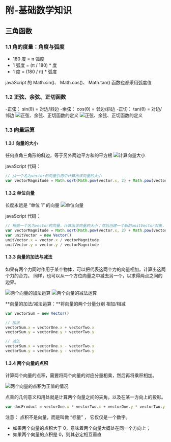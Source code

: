 # 附-基础数学知识

## 三角函数

### 1.1 角的度量：角度与弧度

- 180 度 = π 弧度
- 1 弧度 = (π / 180) \* 度
- 1 度 = (180 / π) \* 弧度

javaScript 的 Math.sin()、 Math.cos()、 Math.tan() 函数也都采用弧度值

### 1.2 正弦、余弦、正切函数

-正弦： sin(θ) = 对边/斜边 -余弦： cos(θ) = 邻边/斜边 -正切： tan(θ) = 对边/邻边
![正弦、余弦、正切函数的定义](../../images/math/1.png)
![正弦、余弦、正切函数的定义](../../images/math/2.png)

### 1.3 向量运算

#### 1.3.1 向量的大小

任何直角三角形的斜边，等于另外两边平方和的平方根
![计算向量大小](../../images/math/3.png)

javaScript 代码：

```js
// 从一个名为vector的向量引用中计算出该向量的大小
var vectorMagnitude = Math.sqrt(Math.pow(vector.x, 2) + Math.pow(vector.y, 2))
```

#### 1.3.2 单位向量

长度永远是 “单位 1” 的向量
![单位向量](../../images/math/4.png)

javaScript 代码：

```js
// 根据一个名为vector的向量，计算出该向量的大小；然后创建一个新的unitVector对象，并将原有向量的x与y值分别除以原向量的大小，作为这个新向量的x与y值
var vectorMagnitude = Math.sqrt(Math.pow(vector.x, 2) + Math.pow(vector.y, 2))
var unitVector = new Vector()
unitVector.x = vector.x / vectorMagnitude
unitVector.y = vector.y / vectorMagnitude
```

#### 1.3.3 向量的加法与减法

如果有两个力同时作用于某个物体，可以把代表这两个力的向量相加，计算出这两个力的合力。
同样，也可以从一个方位向量之中减去另一个，以求得两点之间的边界。

![两个向量的加法运算](../../images/math/5.png)
![两个向量的减法运算](../../images/math/6.png)

**向量的加法/减法运算：**将向量的两个分量分别 相加/相减

```js
var vectorSum = new Vector()

// 加法
vectorSum.x = vectorOne.x + vectorTwo.x
vectorSum.y = vectorOne.y + vectorTwo.y

// 减法
vectorSum.x = vectorOne.x - vectorTwo.x
vectorSum.y = vectorOne.y - vectorTwo.y
```

#### 1.3.4 两个向量的点积

计算两个向量的点积，需要将两个向量的对应分量相乘，然后再将乘积相加。

![两个向量的点积为正值的情况](../../images/math/7.png)

点乘的几何意义和用处就是计算两个向量之间的夹角，以及在某一方向上的投影。

```js
var docProduct = vectorOne.x * vectorTwo.x + vectorOne.y * vectorTwo.y
```

注意： 点积不是向量，而是叫做 “标量” ， 它仅仅是一个数字。

- 如果两个向量的点积大于 0，意味着两个向量大概处在同一个方向上；
- 如果两个向量的点积是 0，则其必定相互垂直
